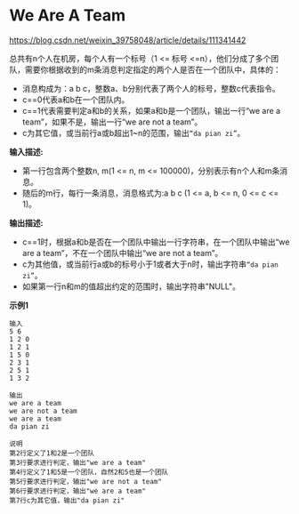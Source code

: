 # We Are A Team

https://blog.csdn.net/weixin_39758048/article/details/111341442

总共有n个人在机房，每个人有一个标号（1 <= 标号 <=n），他们分成了多个团队，需要你根据收到的m条消息判定指定的两个人是否在一个团队中，具体的：

- 消息构成为：a b c，整数a、b分别代表了两个人的标号，整数c代表指令。
- c==0代表a和b在一个团队内。
- c==1代表需要判定a和b的关系，如果a和b是一个团队，输出一行“we are a team”，如果不是，输出一行“we are not a team”。
- c为其它值，或当前行a或b超出1~n的范围，输出`“da pian zi”`。

**输入描述:**

- 第一行包含两个整数n, m(1 <= n, m <= 100000)，分别表示有n个人和m条消息。
- 随后的m行，每行一条消息，消息格式为:a b c (1 <= a, b <= n, 0 <= c <= 1)。

**输出描述:**

- c==1时，根据a和b是否在一个团队中输出一行字符串，在一个团队中输出“we are a team”，不在一个团队中输出“we are not a team”。
- c为其他值，或当前行a或b的标号小于1或者大于n时，输出字符串`“da pian zi”`。
- 如果第一行n和m的值超出约定的范围时，输出字符串"NULL"。

**示例1**

```
输入
5 6
1 2 0
1 2 1
1 5 0
2 3 1
2 5 1
1 3 2

输出
we are a team
we are not a team
we are a team
da pian zi

说明
第2行定义了1和2是一个团队
第3行要求进行判定，输出"we are a team"
第4行定义了1和5是一个团队，自然2和5也是一个团队
第5行要求进行判定，输出"we are not a team"
第6行要求进行判定，输出"we are a team"
第7行c为其它值，输出"da pian zi"
```

